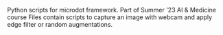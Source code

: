 Python scripts for microdot framework. Part of Summer '23 AI & Medicine course
Files contain scripts to capture an image with webcam and apply edge filter or random augmentations. 
